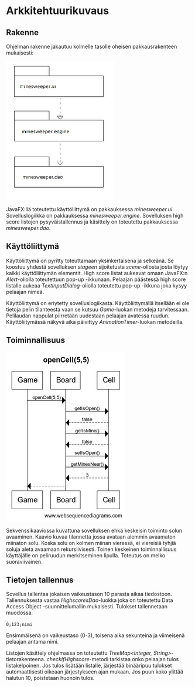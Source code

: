 # Arkkitehtuurikuvaus

## Rakenne

Ohjelman rakenne jakautuu kolmelle tasolle oheisen pakkausrakenteen mukaisesti:

![pakkauskaavio](/dokumentaatio/pakkaus.jpg)

JavaFX:llä toteutettu käyttöliittymä on pakkauksessa *minesweeper.ui*. Sovelluslogiikka on pakkauksessa *minesweeper.engine*. Sovelluksen high score listojen pysyväistallennus ja käsittely on toteutettu pakkauksessa *minesweeper.dao*.

## Käyttöliittymä

Käyttöliittymä on pyritty toteuttamaan yksinkertaisena ja selkeänä. Se koostuu yhdestä sovelluksen *stageen* sijoitetusta *scene*-oliosta josta löytyy kaikki käyttöliittymän elementit. High score listat aukeavat omaan JavaFX:n *Alert*-oliolla toteutettuun pop-up -ikkunaan. Pelaajan päästessä high score listalle aukeaa *TextInputDialog*-oliolla toteutettu pop-up -ikkuna joka kysyy pelaajan nimeä.

Käyttöliittymä on eriytetty sovelluslogiikasta. Käyttöliittymällä itsellään ei ole tietoja pelin tilanteesta vaan se kutsuu *Game*-luokan metodeja tarvitessaan. Pelilaudan nappulat piirretään uudestaan pelaajan avatessa ruudun. Käyttöliitymässä näkyvä aika päivittyy *AnimationTimer*-luokan metodeilla.

## Toiminnallisuus

![sekvenssikaavio](/dokumentaatio/openCell.png)

Sekvenssikaaviossa kuvattuna sovelluksen ehkä keskeisin toiminto solun avaaminen. Kaavio kuvaa tilannetta jossa avataan aiemmin avaamaton miinaton solu. Koska solu on kolmen miinan vieressä, ei viereisiä tyhjiä soluja aleta avaamaan rekursiivisesti. Toinen keskeinen toiminnallisuus käyttäjälle on peliruudun merkitseminen lipulla. Toteutus on melko suoraviivainen.

## Tietojen tallennus

Sovellus tallentaa jokaisen vaikeustason 10 parasta aikaa tiedostoon. Tallennuksesta vastaa *HighscoresDao*-luokka joka on toteutettu Data Access Object -suunnittelumallin mukaisesti. Tulokset tallennetaan muodossa:

`0;123;nimi`

Ensimmäisenä on vaikeustaso (0-3), toisena aika sekunteina ja viimeisenä pelaajan antama nimi.

Listojen käsittely ohjelmassa on toteutettu *TreeMap<Integer, String>*-tietorakenteena. *checkIfHighscore*-metodi tarkistaa onko pelaajan tulos listakelpoinen. Jos tulos lisätään listalle, järjestää binääripuu tulokset automaattisesti oikeaan järjestykseen ajan mukaan. Jos puun koko ylittää halutun 10, poistetaan huonoin tulos.




